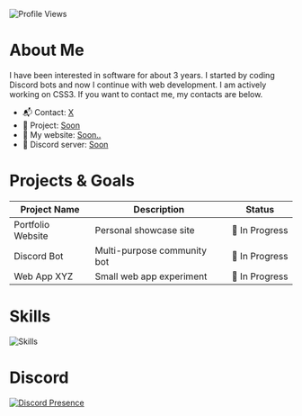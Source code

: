 <p>
  <img src="https://komarev.com/ghpvc/?username=aoz-dev&color=red&style=plastic" alt="Profile Views" />
</p>

# About Me

I have been interested in software for about 3 years. I started by coding Discord bots and now I continue with web development. I am actively working on CSS3. If you want to contact me, my contacts are below.

- 📬 Contact: [X](https://x.com/aozdevx)
- 🌱 Project: [Soon](https://github.com/)
- 🚀 My website: [Soon..](https://)
- 🔗 Discord server: [Soon](https://)


# Projects & Goals

| Project Name        | Description                       | Status      
|---------------------|-----------------------------------|---------------
| Portfolio Website   | Personal showcase site            | 🚧 In Progress 
| Discord Bot         | Multi-purpose community bot       | 🚧 In Progress 
| Web App XYZ         | Small web app experiment          | 🚧 In Progress  


# Skills

<p >
  <img src="https://skillicons.dev/icons?i=html,css,bootstrap,js,vscode,microsoft" alt="Skills" />
</p>


# Discord

<p >
  <a href="https://discord.com/users/1392225551401488526" target="_blank" rel="noopener noreferrer">
    <img src="https://lanyard.cnrad.dev/api/1392225551401488526?borderRadius=20px&idleMessage=Probably%20coding..." alt="Discord Presence" />
  </a>
</p>

